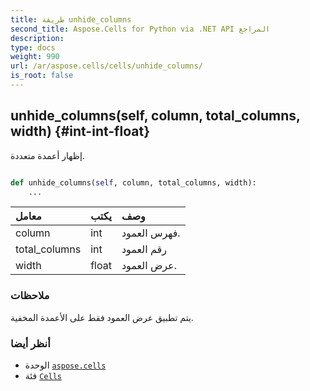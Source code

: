 ```yaml
---
title: طريقة unhide_columns
second_title: Aspose.Cells for Python via .NET API المراجع
description:
type: docs
weight: 990
url: /ar/aspose.cells/cells/unhide_columns/
is_root: false
---
```

##  unhide_columns(self, column, total_columns, width) {#int-int-float}
إظهار أعمدة متعددة.



```python

def unhide_columns(self, column, total_columns, width):
    ...
```


| معامل| يكتب| وصف|
| :- | :- | :- |
| column | int | فهرس العمود.|
| total_columns | int | رقم العمود|
| width | float | عرض العمود.|
###  ملاحظات

يتم تطبيق عرض العمود فقط على الأعمدة المخفية.


###  أنظر أيضا

* الوحدة [`aspose.cells`](../../)
* فئة [`Cells`](/cells/python-net/ar/aspose.cells/cells)
